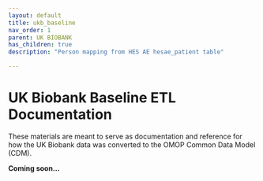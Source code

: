 ```yaml
---
layout: default
title: ukb_baseline
nav_order: 1
parent: UK BIOBANK
has_children: true
description: "Person mapping from HES AE hesae_patient table"

---
```


# UK Biobank Baseline ETL Documentation

These materials are meant to serve as documentation and reference for how the UK Biobank data was converted to the OMOP Common Data Model (CDM).

**Coming soon...**